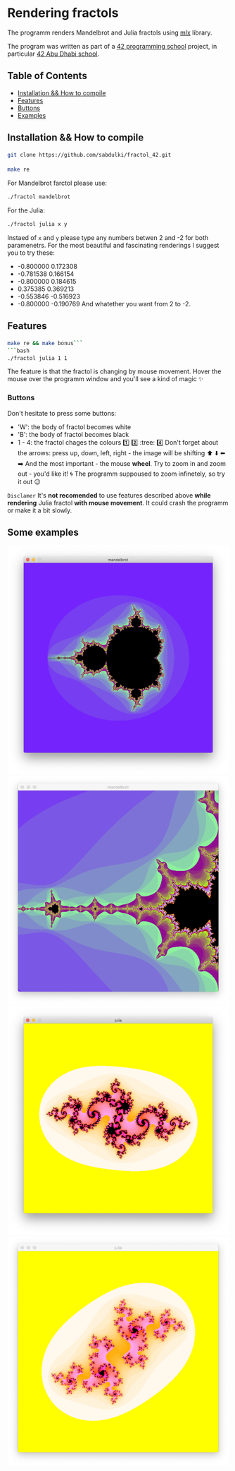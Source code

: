 

# Rendering fractols

The programm renders Mandelbrot and Julia fractols using [mlx](https://harm-smits.github.io/42docs/libs/minilibx/getting_started.html) library.  

The program was written as part of a [42 programming school](https://42.fr/en/homepage/) project, 
in particular [42 Abu Dhabi school](https://42abudhabi.ae/).

## Table of Contents
- [Installation && How to compile](#installation-&&-how-to-compile)
- [Features](#features)
- [Buttons](#buttons)
- [Examples](#some-examples)

<!-- # Description
What the fractol is? Why there are different fractols in the world? 
Whats the difference between Mandelbrot and Julia? What paramentrs the Julia needs? -->

## Installation && How to compile
```bash
git clone https://github.com/sabdulki/fractol_42.git

make re
```
For Mandelbrot farctol please use:
```bash
./fractol mandelbrot
```
For the Julia:
```bash
./fractol julia x y
```

Instaed of `x` and `y` please type any numbers betwen 2 and -2 for both paramenetrs. For the most beautiful and fascinating renderings I suggest you to try these: 
- -0.800000 0.172308
- -0.781538 0.166154
- -0.800000 0.184615
-  0.375385 0.369213
- -0.553846 -0.516923
- -0.800000 -0.190769
And whatether you want from 2 to -2.

## Features

```bash
make re && make bonus```
```bash 
./fractol julia 1 1
```

The feature is that the fractol is changing by mouse movement. 
Hover the mouse over the programm window and you'll see a kind of magic :sparkles:

### Buttons

Don't hesitate to press some buttons:
- 'W': the body of fractol becomes white
- 'B': the body of fractol becomes black
- 1 - 4: the fractol chages the colours :one: :two: :tree: :four:
Don't forget about the arrows: press up, down, left, right - the image will be shifting :arrow_up: :arrow_down: :arrow_left: :arrow_right:
And the most important - the mouse **wheel**. Try to zoom in and zoom out - you'd like it! :cyclone:
The programm suppoused to zoom infinetely, so try it out :wink:

`Disclamer` 
It's **not recomended** to use features described above **while rendering** Julia fractol **with mouse movement**. It could crash the programm or make it a bit slowly.

## Some examples
<!-- ![Alt Text - description of the image](url to the image you want to include) -->
![mandelbrot](./imgs/mandelbrot.png)
![mandelbrot zoomed](./imgs/mandelbrot-zoomed.png)
![julia](./imgs/julia%20-0.8%200.18.png)
![julia](./imgs/julia.png)